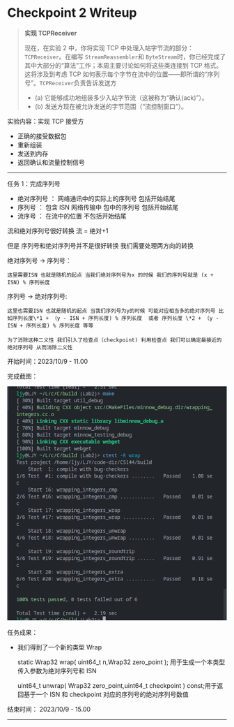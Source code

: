 # Checkpoint 2 Writeup

> **实现 TCPReceiver**
>
> 现在，在实验 2 中，你将实现 TCP 中处理入站字节流的部分：`TCPReceiver`。在编写 `StreamReassembler`和 `ByteStream`时，你已经完成了其中大部分的“算法”工作；本周主要讨论如何将这些类连接到 TCP 格式。这将涉及到考虑 TCP 如何表示每个字节在流中的位置——即所谓的”序列号”。`TCPReceiver`负责告诉发送方
>
> - (a) 它能够成功地组装多少入站字节流（这被称为“确认(ack)”）。
> - (b) 发送方现在被允许发送的字节范围（“流控制窗口”）。

实验内容：实现 TCP 接受方

- 正确的接受数据包
- 重新组装
- 发送到内存
- 返回确认和流量控制信号

---

任务 1：完成序列号

- 绝对序列号 ： 网络通讯中的实际上的序列号 包括开始结尾
- 序列号 ： 包含 ISN 网络传输中 包中的序列号 包括开始结尾
- 流序号 ： 在流中的位置 不包括开始结尾

流和绝对序列号很好转换 流 = 绝对+1

但是 序列号和绝对序列号并不是很好转换 我们需要处理两方向的转换

绝对序列号 -> 序列号：

    这里需要ISN 也就是随机的起点 当我们绝对序列号为x 的时候 我们的序列号就是 (x + ISN) % 序列长度

序列号 -> 绝对序列号:

    这里也需要ISN 也就是随机的起点 当我们序列号为y的时候 可能对应相当多的绝对序列号 比如序列长度\*1 + （y - ISN + 序列长度) % 序列长度  或者 序列长度 \*2 + （y - ISN + 序列长度) % 序列长度 等等

    为了消除这种二义性 我们引入了检查点（checkpoint) 利用检查点 我们可以确定最接近的绝对序列号 从而消除二义性

开始时间：2023/10/9 - 11.00

完成截图：

![png2-1](./png/png2-1.png)

任务成果：

- 我们得到了一个新的类型 Wrap

  static Wrap32 wrap( uint64_t n,Wrap32 zero_point ); 用于生成一个本类型 传入参数为绝对序列号和 ISN

  uint64_t unwrap( Wrap32 zero_point,uint64_t checkpoint ) const;用于返回基于一个 ISN 和 checkpoint 对应的序列号的绝对序列号数值

结束时间： 2023/10/9 - 15.00

---
